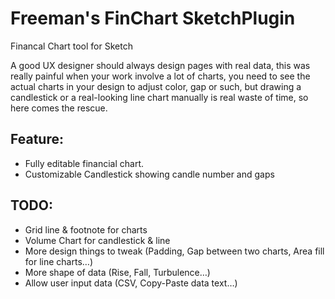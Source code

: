 # Freeman's FinChart SketchPlugin
Financal Chart tool for Sketch

A good UX designer should always design pages with real data, this was really painful when your work involve a lot of charts, you need to see the actual charts in your design to adjust color, gap or such, but drawing a candlestick or a real-looking line chart manually is real waste of time, so here comes the rescue.

## Feature:
- Fully editable financial chart.
- Customizable Candlestick showing candle number and gaps

## TODO:
- Grid line & footnote for charts
- Volume Chart for candlestick & line
- More design things to tweak (Padding, Gap between two charts, Area fill for line charts…)
- More shape of data (Rise, Fall, Turbulence…)
- Allow user input data (CSV, Copy-Paste data text…)
